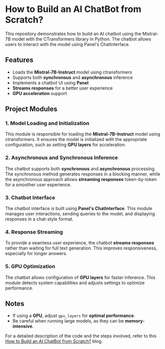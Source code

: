 # How to Build an AI ChatBot from Scratch?

This repository demonstrates how to build an AI chatbot using the Mistral-7B model with the CTransformers library in Python. The chatbot allows users to interact with the model using Panel's ChatInterface.

## Features
- Loads the **Mistral-7B-Instruct** model using ctransformers
- Supports both **synchronous** and **asynchronous** inference
- Implements a chatbot UI using **Panel**
- **Streams responses** for a better user experience
- **GPU acceleration** support

## Project Modules
### 1. Model Loading and Initialization
This module is responsible for loading the **Mistral-7B-Instruct** model using ctransformers. It ensures the model is initialized with the appropriate configuration, such as setting **GPU layers** for acceleration.

### 2. Asynchronous and Synchronous Inference
The chatbot supports both **synchronous** and **asynchronous** processing. The synchronous method generates responses in a blocking manner, while the asynchronous approach allows **streaming responses** token-by-token for a smoother user experience.

### 3. Chatbot Interface
The chatbot interface is built using **Panel's ChatInterface**. This module manages user interactions, sending queries to the model, and displaying responses in a chat-style format.

### 4. Response Streaming
To provide a seamless user experience, the chatbot **streams responses** rather than waiting for full text generation. This improves responsiveness, especially for longer answers.

### 5. GPU Optimization
The chatbot allows configuration of **GPU layers** for faster inference. This module detects system capabilities and adjusts settings to optimize performance.

## Notes
- If using a **GPU**, adjust `gpu_layers` for **optimal performance**.
- Be careful when running large models, as they can be **memory-intensive**.

For a detailed description of the code and the steps involved, refer to this [How to Build an AI ChatBot from Scratch?](https://www.projectpro.io/article/how-to-build-an-ai-chatbot-from-scratch/1078) blog.


